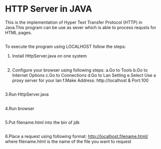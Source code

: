 # HTTP Server in JAVA
This is the implementation of Hyper Text Transfer Protocol (HTTP) in Java.This program can be use as sever which is able to process requsts for HTML pages.
##
To execute the program using LOCALHOST follow the steps:
1. Install HttpServer.java on one system
##
2. Configure your browser using following steps:
   a.Go to Tools
   b.Go to Internet Options
   c.Go to Connections
   d.Go to Lan Setting
   e.Select Use a proxy server for your lan
   f.Make Address: http://localhost & Port:100
##
3.Run HttpServer.java
##
4.Run browser
##
5.Put filename.html into the bin of jdk
##
6.Place a request using following format: http://localhost.filename.html/ where filename.html is the name of the file you want to request
